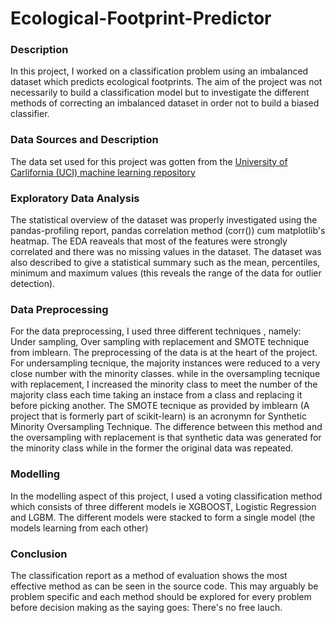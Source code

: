 # Ecological-Footprint-Predictor 

### Description
In this project, I worked on a classification problem using an imbalanced dataset which predicts ecological footprints.
The aim of the project was not necessarily to build a classification model but to investigate the different methods of correcting an imbalanced dataset in order not to build a biased classifier.

### Data Sources and Description
The data set used for this project was gotten from the 
[University of Carlifornia (UCI) machine learning repository](https://archive.ics.uci.edu/ml/machine-learning-database/00374)


### Exploratory Data Analysis
The statistical overview of the dataset was properly investigated using the pandas-profiling report, pandas correlation method (corr()) cum matplotlib's heatmap.
The EDA reaveals that most of the features were strongly correlated and there was no missing values in the dataset.
The dataset was also described to give a statistical summary such as the mean, percentiles, minimum and maximum values (this reveals the range of the data for outlier detection).

### Data Preprocessing
For the data preprocessing, I used three different techniques , namely: Under sampling, Over sampling with replacement and SMOTE technique from imblearn. The preprocessing of the data is at the heart of the project. 
For undersampling tecnique, the majority instances were reduced to a very close number with the minority classes. while in the oversampling tecnique with replacement, I increased the minority class to meet the number of the majority class each time taking an instace from a class and replacing it before picking another.
The SMOTE tecnique as provided by imblearn (A project that is formerly part of scikit-learn) is an acronymn for Synthetic Minority Oversampling Technique. The difference between this method and the oversampling with replacement is that synthetic data was generated for the minority class while in the former the original data was repeated.

### Modelling 
In the modelling aspect of this project, I used a voting classification method which consists of three different models ie XGBOOST, Logistic Regression and LGBM.
The different models were stacked to form a single model (the models learning from each other)


### Conclusion
The classification report as a method of evaluation shows the most effective method as can be seen in the source code.
This may arguably be problem specific and each method should be explored for every problem before decision making as the saying goes: There's no free lauch.
